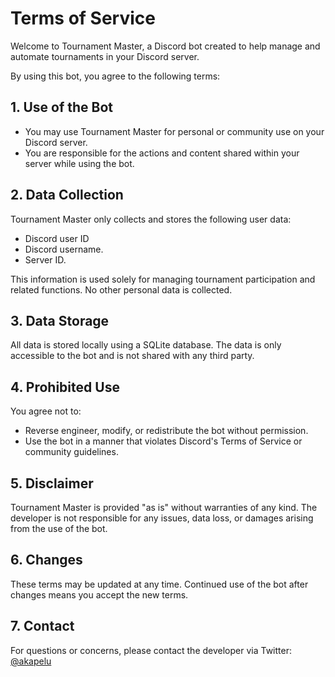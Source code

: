 # Terms of Service

Welcome to Tournament Master, a Discord bot created to help manage and automate tournaments in your Discord server.

By using this bot, you agree to the following terms:

## 1. Use of the Bot

- You may use Tournament Master for personal or community use on your Discord server.
- You are responsible for the actions and content shared within your server while using the bot.

## 2. Data Collection

Tournament Master only collects and stores the following user data:
- Discord user ID
- Discord username.
- Server ID.

This information is used solely for managing tournament participation and related functions. No other personal data is collected.

## 3. Data Storage

All data is stored locally using a SQLite database. The data is only accessible to the bot and is not shared with any third party.

## 4. Prohibited Use

You agree not to:
- Reverse engineer, modify, or redistribute the bot without permission.
- Use the bot in a manner that violates Discord's Terms of Service or community guidelines.

## 5. Disclaimer

Tournament Master is provided "as is" without warranties of any kind. The developer is not responsible for any issues, data loss, or damages arising from the use of the bot.

## 6. Changes

These terms may be updated at any time. Continued use of the bot after changes means you accept the new terms.

## 7. Contact

For questions or concerns, please contact the developer via Twitter: [@akapelu](https://twitter.com/akapelu)
